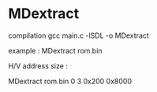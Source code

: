 # MDextract

compilation
gcc main.c -lSDL  -o MDextract


example :
MDextract rom.bin

H/V address size :

MDextract rom.bin 0 3 0x200 0x8000
